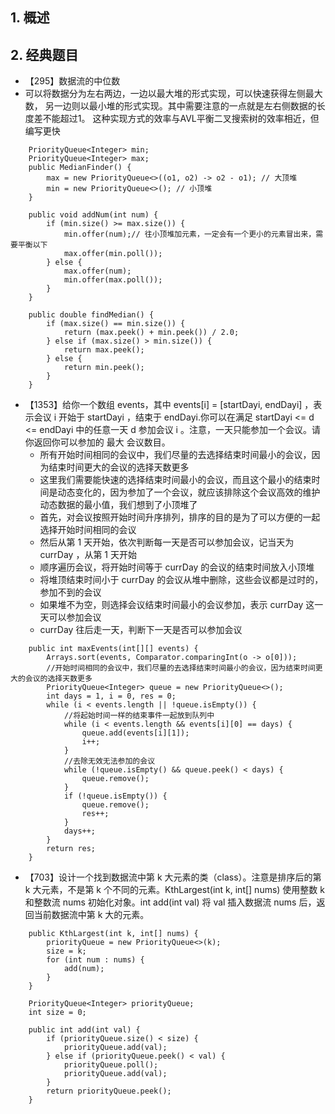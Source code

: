 ## 1. 概述

## 2. 经典题目 

* 【295】数据流的中位数
* 可以将数据分为左右两边，一边以最大堆的形式实现，可以快速获得左侧最大数， 另一边则以最小堆的形式实现。其中需要注意的一点就是左右侧数据的长度差不能超过1。 这种实现方式的效率与AVL平衡二叉搜索树的效率相近，但编写更快
```
    PriorityQueue<Integer> min;
    PriorityQueue<Integer> max;
    public MedianFinder() {
        max = new PriorityQueue<>((o1, o2) -> o2 - o1); // 大顶堆
        min = new PriorityQueue<>(); // 小顶堆
    }

    public void addNum(int num) {
        if (min.size() >= max.size()) {
            min.offer(num);// 往小顶堆加元素，一定会有一个更小的元素冒出来，需要平衡以下
            max.offer(min.poll());
        } else {
            max.offer(num);
            min.offer(max.poll());
        }
    }

    public double findMedian() {
        if (max.size() == min.size()) {
            return (max.peek() + min.peek()) / 2.0;
        } else if (max.size() > min.size()) {
            return max.peek();
        } else {
            return min.peek();
        }
    }
```

* 【1353】给你一个数组 events，其中 events[i] = [startDayi, endDayi] ，表示会议 i 开始于 startDayi ，结束于 endDayi.你可以在满足 startDayi <= d <= endDayi 中的任意一天 d 参加会议 i 。注意，一天只能参加一个会议。请你返回你可以参加的 最大 会议数目。
   * 所有开始时间相同的会议中，我们尽量的去选择结束时间最小的会议，因为结束时间更大的会议的选择天数更多
   * 这里我们需要能快速的选择结束时间最小的会议，而且这个最小的结束时间是动态变化的，因为参加了一个会议，就应该排除这个会议高效的维护动态数据的最小值，我们想到了小顶堆了
   * 首先，对会议按照开始时间升序排列，排序的目的是为了可以方便的一起选择开始时间相同的会议
   * 然后从第 1 天开始，依次判断每一天是否可以参加会议，记当天为 currDay ，从第 1 天开始
   * 顺序遍历会议，将开始时间等于 currDay 的会议的结束时间放入小顶堆
   * 将堆顶结束时间小于 currDay 的会议从堆中删除，这些会议都是过时的，参加不到的会议
   * 如果堆不为空，则选择会议结束时间最小的会议参加，表示 currDay 这一天可以参加会议
   * currDay 往后走一天，判断下一天是否可以参加会议
```
    public int maxEvents(int[][] events) {
        Arrays.sort(events, Comparator.comparingInt(o -> o[0]));
        //开始时间相同的会议中，我们尽量的去选择结束时间最小的会议，因为结束时间更大的会议的选择天数更多
        PriorityQueue<Integer> queue = new PriorityQueue<>();
        int days = 1, i = 0, res = 0;
        while (i < events.length || !queue.isEmpty()) {
            //将起始时间一样的结束事件一起放到队列中
            while (i < events.length && events[i][0] == days) {
                queue.add(events[i][1]);
                i++;
            }
            //去除无效无法参加的会议
            while (!queue.isEmpty() && queue.peek() < days) {
                queue.remove();
            }
            if (!queue.isEmpty()) {
                queue.remove();
                res++;
            }
            days++;
        }
        return res;
    }
```

* 【703】设计一个找到数据流中第 k 大元素的类（class）。注意是排序后的第 k 大元素，不是第 k 个不同的元素。KthLargest(int k, int[] nums) 使用整数 k 和整数流 nums 初始化对象。int add(int val) 将 val 插入数据流 nums 后，返回当前数据流中第 k 大的元素。  

```
    public KthLargest(int k, int[] nums) {
        priorityQueue = new PriorityQueue<>(k);
        size = k;
        for (int num : nums) {
            add(num);
        }
    }

    PriorityQueue<Integer> priorityQueue;
    int size = 0;

    public int add(int val) {
        if (priorityQueue.size() < size) {
            priorityQueue.add(val);
        } else if (priorityQueue.peek() < val) {
            priorityQueue.poll();
            priorityQueue.add(val);
        }
        return priorityQueue.peek();
    }
```